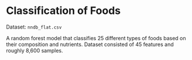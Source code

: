 # Classification of Foods
Dataset: `nndb_flat.csv`

A random forest model that classifies 25 different types of foods based on their composition and nutrients. Dataset consisted of 45 features and roughly 8,600 samples.
